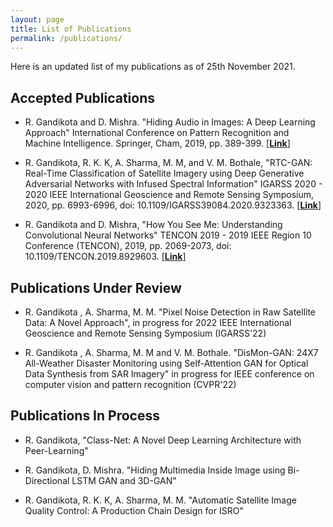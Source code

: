 ```yaml
---
layout: page
title: List of Publications
permalink: /publications/
---
```

Here is an updated list of my publications as of 25th November 2021. 
## Accepted Publications
-  R. Gandikota and D. Mishra. "Hiding Audio in Images: A Deep Learning Approach" International Conference on Pattern Recognition and Machine Intelligence. Springer, Cham, 2019, pp. 389-399. [[**Link**]](https://link.springer.com/chapter/10.1007/978-3-030-34872-4_43)
    
-  R. Gandikota, R. K. K, A. Sharma, M. M, and V. M. Bothale, "RTC-GAN: Real-Time Classification of Satellite Imagery using Deep Generative Adversarial Networks with Infused Spectral Information" IGARSS 2020 - 2020 IEEE International Geoscience and Remote Sensing Symposium, 2020, pp. 6993-6996, doi: 10.1109/IGARSS39084.2020.9323363. [[**Link**]](https://ieeexplore.ieee.org/document/9323363)

-  R. Gandikota and D. Mishra, "How You See Me: Understanding Convolutional Neural Networks" TENCON 2019 - 2019 IEEE Region 10 Conference (TENCON), 2019, pp. 2069-2073, doi: 10.1109/TENCON.2019.8929603. [[**Link**]](https://ieeexplore.ieee.org/document/8929603)

## Publications Under Review
-  R. Gandikota , A. Sharma, M. M. "Pixel Noise Detection in Raw Satellite Data: A Novel Approach", in progress for 2022 IEEE International Geoscience and Remote Sensing Symposium (IGARSS'22)
    
-  R. Gandikota , A. Sharma, M. M and V. M. Bothale. "DisMon-GAN: 24X7 All-Weather Disaster Monitoring using  Self-Attention GAN for Optical Data Synthesis from SAR Imagery" in progress for IEEE conference on computer vision and pattern recognition (CVPR'22)

## Publications In Process
-  R. Gandikota, "Class-Net: A Novel Deep Learning Architecture with Peer-Learning"
    
-  R. Gandikota, D. Mishra. "Hiding Multimedia Inside Image using Bi-Directional LSTM GAN and 3D-GAN"
    
-  R. Gandikota, R. K. K, A. Sharma, M. M. "Automatic Satellite Image Quality Control: A Production Chain Design for ISRO"
 
